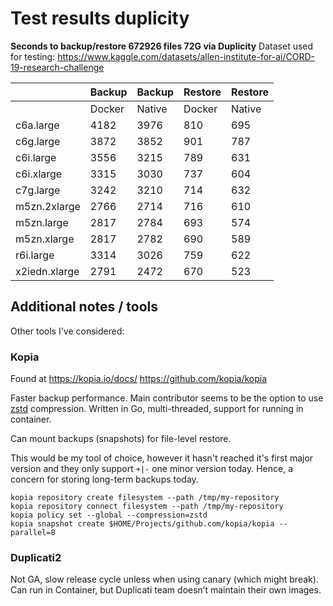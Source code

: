 # Test results duplicity

**Seconds to backup/restore 672926 files 72G via Duplicity**
Dataset used for testing:
https://www.kaggle.com/datasets/allen-institute-for-ai/CORD-19-research-challenge

|               | Backup | Backup | Restore | Restore |
| ------------- | ------ | ------ | ------- | ------- |
|               | Docker | Native | Docker  | Native  |
| c6a.large     | 4182   | 3976   | 810     | 695     |
| c6g.large     | 3872   | 3852   | 901     | 787     |
| c6i.large     | 3556   | 3215   | 789     | 631     |
| c6i.xlarge    | 3315   | 3030   | 737     | 604     |
| c7g.large     | 3242   | 3210   | 714     | 632     |
| m5zn.2xlarge  | 2766   | 2714   | 716     | 610     |
| m5zn.large    | 2817   | 2784   | 693     | 574     |
| m5zn.xlarge   | 2817   | 2782   | 690     | 589     |
| r6i.large     | 3314   | 3026   | 759     | 622     |
| x2iedn.xlarge | 2791   | 2472   | 670     | 523     |

## Additional notes / tools

Other tools I've considered:

### Kopia

Found at https://kopia.io/docs/ https://github.com/kopia/kopia

Faster backup performance. Main contributor seems to be the option to use [zstd](https://facebook.github.io/zstd/) compression.
Written in Go, multi-threaded, support for running in container.

Can mount backups (snapshots) for file-level restore.

This would be my tool of choice, however it hasn't reached it's first major version and they only support `+|-` one minor version today. Hence, a concern for storing long-term backups today.

```
kopia repository create filesystem --path /tmp/my-repository
kopia repository connect filesystem --path /tmp/my-repository
kopia policy set --global --compression=zstd
kopia snapshot create $HOME/Projects/github.com/kopia/kopia --parallel=8
```

### Duplicati2

Not GA, slow release cycle unless when using canary (which might break). Can run in Container, but
Duplicati team doesn’t maintain their own images.

